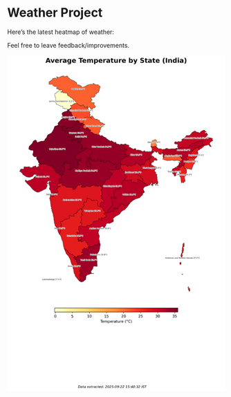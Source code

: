 # Weather Project

Here’s the latest heatmap of weather:

Feel free to leave feedback/improvements.

![India Heatmap](docs/assets/india_heatmap.png?v=D1209A)
